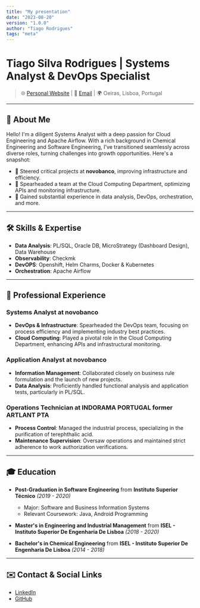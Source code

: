 ```yaml
---
title: "My presentation"
date: "2023-08-20"
version: "1.0.0"
author: "Tiago Rodrigues"
tags: "meta"
---
```

# Tiago Silva Rodrigues | Systems Analyst & DevOps Specialist
> 🌐 [Personal Website](https://tiagosrodrigues.github.io) | 📧 [Email](mailto:Tiago_SRodrigues@outlook.com) | 🌍 Oeiras, Lisboa, Portugal

---

## 👋 About Me
Hello! I'm a diligent Systems Analyst with a deep passion for Cloud Engineering and Apache Airflow. With a rich background in Chemical Engineering and Software Engineering, I've transitioned seamlessly across diverse roles, turning challenges into growth opportunities. Here's a snapshot:

- 🚀 Steered critical projects at **novobanco**, improving infrastructure and efficiency.
- 🤖 Spearheaded a team at the Cloud Computing Department, optimizing APIs and monitoring infrastructure.
- 🌟 Gained substantial experience in data analysis, DevOps, orchestration, and more.

---

## 🛠 Skills & Expertise

- **Data Analysis**: PL/SQL, Oracle DB, MicroStrategy (Dashboard Design), Data Warehouse
- **Observability**: Checkmk
- **DevOPS**: Openshift, Helm Charms, Docker & Kubernetes
- **Orchestration**: Apache Airflow

---

## 💼 Professional Experience

### **Systems Analyst** at **novobanco**
- **DevOps & Infrastructure**: Spearheaded the DevOps team, focusing on process efficiency and implementing industry best practices.
- **Cloud Computing**: Played a pivotal role in the Cloud Computing Department, enhancing APIs and infrastructural monitoring.

### **Application Analyst** at **novobanco**
- **Information Management**: Collaborated closely on business rule formulation and the launch of new projects.
- **Data Analysis**: Proficiently handled functional analysis and application tests, particularly in PL/SQL.

### **Operations Technician** at **INDORAMA PORTUGAL** former **ARTLANT PTA**
- **Process Control**: Managed the industrial process, specializing in the purification of terephthalic acid.
- **Maintenance Supervision**: Oversaw operations and maintained strict adherence to work authorization verifications.

---

## 🎓 Education

- **Post-Graduation in Software Engineering** from **Instituto Superior Técnico** _(2019 - 2020)_
  - Major: Software and Business Information Systems
  - Relevant Coursework: Java, Android Programming

- **Master's in Engineering and Industrial Management** from **ISEL - Instituto Superior De Engenharia De Lisboa** _(2018 - 2020)_

- **Bachelor's in Chemical Engineering** from **ISEL - Instituto Superior De Engenharia De Lisboa** _(2014 - 2018)_

---

## ✉️ Contact & Social Links

- [LinkedIn](http://linkedin.com/in/tiagosilvarodrigues)
- [GitHub](http://github.com/tiagosrodrigues)
